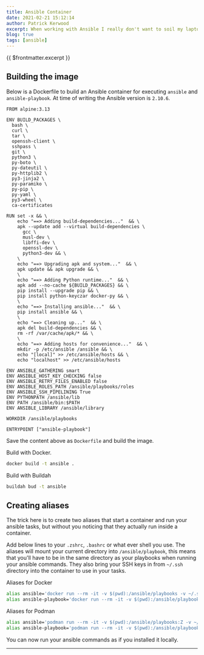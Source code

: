 ```yaml
---
title: Ansible Container
date: 2021-02-21 15:12:14
author: Patrick Kerwood
excerpt: When working with Ansible I really don't want to soil my laptop with Python. And why would I when running tasks inside a container is such as breeze. Combining that with aliases, you can run ansible commands as if it was installed locally.
blog: true
tags: [ansible]
---
```

{{ $frontmatter.excerpt }}

## Building the image

Below is a Dockerfile to build an Ansible container for executing `ansible` and `ansible-playbook`. At time of writing the Ansible version is `2.10.6`.

```
FROM alpine:3.13

ENV BUILD_PACKAGES \
  bash \
  curl \
  tar \
  openssh-client \
  sshpass \
  git \
  python3 \
  py-boto \
  py-dateutil \
  py-httplib2 \
  py3-jinja2 \
  py-paramiko \
  py-pip \
  py-yaml \
  py3-wheel \
  ca-certificates

RUN set -x && \
    echo "==> Adding build-dependencies..."  && \
    apk --update add --virtual build-dependencies \
      gcc \
      musl-dev \
      libffi-dev \
      openssl-dev \
      python3-dev && \
    \
    echo "==> Upgrading apk and system..."  && \
    apk update && apk upgrade && \
    \
    echo "==> Adding Python runtime..."  && \
    apk add --no-cache ${BUILD_PACKAGES} && \
    pip install --upgrade pip && \
    pip install python-keyczar docker-py && \
    \
    echo "==> Installing ansible..."  && \
    pip install ansible && \
    \
    echo "==> Cleaning up..."  && \
    apk del build-dependencies && \
    rm -rf /var/cache/apk/* && \
    \
    echo "==> Adding hosts for convenience..."  && \
    mkdir -p /etc/ansible /ansible && \
    echo "[local]" >> /etc/ansible/hosts && \
    echo "localhost" >> /etc/ansible/hosts

ENV ANSIBLE_GATHERING smart
ENV ANSIBLE_HOST_KEY_CHECKING false
ENV ANSIBLE_RETRY_FILES_ENABLED false
ENV ANSIBLE_ROLES_PATH /ansible/playbooks/roles
ENV ANSIBLE_SSH_PIPELINING True
ENV PYTHONPATH /ansible/lib
ENV PATH /ansible/bin:$PATH
ENV ANSIBLE_LIBRARY /ansible/library

WORKDIR /ansible/playbooks

ENTRYPOINT ["ansible-playbook"]
```

Save the content above as `Dockerfile` and build the image.

Build with Docker.
```sh
docker build -t ansible .
```

Build with Buildah
```sh
buildah bud -t ansible
```

## Creating aliases

The trick here is to create two aliases that start a container and run your ansible tasks, but without you noticing that they actually run inside a container.

Add below lines to your `.zshrc`, `.bashrc` or what ever shell you use. The aliases will mount your current directory into `/ansible/playbook`, this means that you'll have to be in the same directory as your playbooks when running your ansible commands. They also bring your SSH keys in from `~/.ssh` directory into the container to use in your tasks.

Aliases for Docker
```sh
alias ansible='docker run --rm -it -v $(pwd):/ansible/playbooks -v ~/.ssh:/root/.ssh --entrypoint=ansible ansible'
alias ansible-playbook='docker run --rm -it -v $(pwd):/ansible/playbooks -v ~/.ssh:/root/.ssh  ansible'
```

Aliases for Podman
```sh
alias ansible='podman run --rm -it -v $(pwd):/ansible/playbooks:Z -v ~/.ssh:/root/.ssh:Z --entrypoint=ansible ansible'
alias ansible-playbook='podman run --rm -it -v $(pwd):/ansible/playbooks:Z -v ~/.ssh:/root/.ssh:Z  ansible'
```

You can now run your ansible commands as if you installed it locally.

---
